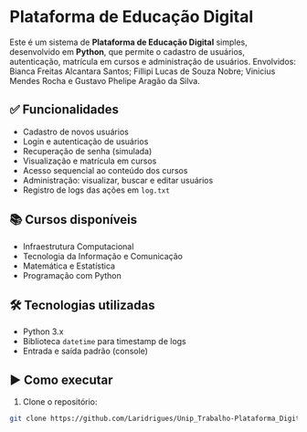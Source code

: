 # Plataforma de Educação Digital

Este é um sistema de **Plataforma de Educação Digital** simples, desenvolvido em **Python**, que permite o cadastro de usuários, autenticação, matrícula em cursos e administração de usuários.
Envolvidos: Bianca Freitas Alcantara Santos; Fillipi Lucas de Souza Nobre; Vinicius Mendes Rocha e Gustavo Phelipe Aragão da Silva.

## ✅ Funcionalidades

- Cadastro de novos usuários
- Login e autenticação de usuários
- Recuperação de senha (simulada)
- Visualização e matrícula em cursos
- Acesso sequencial ao conteúdo dos cursos
- Administração: visualizar, buscar e editar usuários
- Registro de logs das ações em `log.txt`

## 📚 Cursos disponíveis

- Infraestrutura Computacional
- Tecnologia da Informação e Comunicação
- Matemática e Estatística
- Programação com Python

## 🛠️ Tecnologias utilizadas

- Python 3.x
- Biblioteca `datetime` para timestamp de logs
- Entrada e saída padrão (console)

## ▶️ Como executar

1. Clone o repositório:

```bash
git clone https://github.com/Laridrigues/Unip_Trabalho-Plataforma_Digital.git
